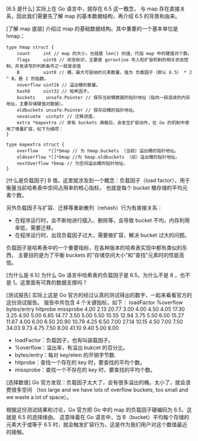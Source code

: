 [6.5 是什么]
实际上在 Go 语言中，就存在 6.5 这一概念，
与 map 存在直接关系，因此我们需要先了解 map 的基本数据结构，再介绍 6.5 的背景和由来。

[了解 map 底层]
介绍过 map 的基础数据结构。其中重要的一个基本单位是 hmap：

    type hmap struct {
        count     int // map 的大小，也就是 len() 的值，代指 map 中的键值对个数。
        flags     uint8 // 状态标识，主要是 goroutine 写入和扩容机制的相关状态控制。并发读写的判断条件之一就是该值
        B         uint8 // 桶，最大可容纳的元素数量，值为 负载因子（默认 6.5） * 2 ^ B，是 2 的指数。
        noverflow uint16 // 溢出桶的数量。
        hash0     uint32 // 哈希因子。
        buckets    unsafe.Pointer // 保存当前桶数据的指针地址（指向一段连续的内存地址，主要存储键值对数据）。
        oldbuckets unsafe.Pointer // 保存旧桶的指针地址。
        nevacuate  uintptr // 迁移进度。
        extra *mapextra // 原有 buckets 满载后，会发生扩容动作，在 Go 的机制中使用了增量扩容，如下为细项：
    }
    
    type mapextra struct {
        overflow    *[]*bmap // 为 hmap.buckets （当前）溢出桶的指针地址。
        oldoverflow *[]*bmap //为 hmap.oldbuckets （旧）溢出桶的指针地址。
        nextOverflow *bmap // 为空闲溢出桶的指针地址。
    }

[什么是负载因子]
B 值，这里就涉及到一个概念：负载因子（load factor），用于衡量当前哈希表中空间占用率的核心指标，
也就是每个 bucket 桶存储的平均元素个数。

另外负载因子与扩容、迁移等重新散列（rehash）行为有直接关系：
* 在程序运行时，会不断地进行插入、删除等，会导致 bucket 不均，内存利用率低，需要迁移。
* 在程序运行时，出现负载因子过大，需要做扩容，解决 bucket 过大的问题。

负载因子是哈希表中的一个重要指标，在各种版本的哈希表实现中都有类似的东西，
主要目的是为了平衡 buckets 的"存储空间大小"和"查找"元素时的性能高低。

[为什么是 6.5]
为什么 Go 语言中哈希表的负载因子是 6.5，为什么不是 8 ，也不是 1。这里面有可靠的数据支撑吗？

[测试报告]
实际上这是 Go 官方的经过认真的测试得出的数字，一起来看看官方的这份测试报告。
报告中共包含 4 个关键指标，如下：
loadFactor	%overflow	bytes/entry	hitprobe	missprobe
4.00	    2.13	    20.77	    3.00	    4.00
4.50	    4.05	    17.30	    3.25	    4.50
5.00	    6.85	    14.77	    3.50	    5.00
5.50	    10.55	    12.94	    3.75	    5.50
6.00	    15.27	    11.67	    4.00	    6.00
6.50	    20.90	    10.79	    4.25	    6.50
7.00	    27.14	    10.15	    4.50	    7.00
7.50	    34.03	    9.73	    4.75	    7.50
8.00	    41.10	    9.40	    5.00	    8.00

* loadFactor：负载因子，也有叫装载因子。
* %overflow：溢出率，有溢出 bukcet 的百分比。
* bytes/entry：每对 key/elem 的开销字节数.
* hitprobe：查找一个存在的 key 时，要查找的平均个数。
* missprobe：查找一个不存在的 key 时，要查找的平均个数。

[选择数值]
Go 官方发现：负载因子太大了，会有很多溢出的桶。太小了，就会浪费很多空间
（too large and we have lots of overflow buckets, too small and we waste a lot of space）。

根据这份测试结果和讨论，Go 官方把 Go 中的 map 的负载因子硬编码为 6.5，这就是 6.5 的选择缘由。
这意味着在 Go 语言中，当 B（bucket）平均每个存储的元素大于或等于 6.5 时，就会触发扩容行为，这是作为我们用户对这个数值最近的接触。

